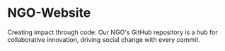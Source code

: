 # NGO-Website
Creating impact through code: Our NGO's GitHub repository is a hub for collaborative innovation, driving social change with every commit.
